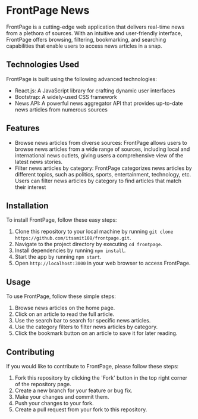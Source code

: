 
# FrontPage News

FrontPage is a cutting-edge web application that delivers real-time news from a plethora of sources. With an intuitive and user-friendly interface, FrontPage offers browsing, filtering, bookmarking, and searching capabilities that enable users to access news articles in a snap.

## Technologies Used

FrontPage is built using the following advanced technologies:

* React.js: A JavaScript library for crafting dynamic user interfaces
* Bootstrap: A widely-used CSS framework
* News API: A powerful news aggregator API that provides up-to-date news articles from numerous sources

## Features

* Browse news articles from diverse sources: FrontPage allows users to browse news articles from a wide range of sources, including local and international news outlets, giving users a comprehensive view of the latest news stories.
* Filter news articles by category: FrontPage categorizes news articles by different topics, such as politics, sports, entertainment, technology, etc. Users can filter news articles by category to find articles that match their interest

## Installation

To install FrontPage, follow these easy steps:

1. Clone this repository to your local machine by running `git clone https://github.com/itsamit108/frontpage.git`.
2. Navigate to the project directory by executing `cd frontpage`.
3. Install dependencies by running `npm install`.
4. Start the app by running `npm start`.
5. Open `http://localhost:3000` in your web browser to access FrontPage.

## Usage

To use FrontPage, follow these simple steps:

1. Browse news articles on the home page.
2. Click on an article to read the full article.
3. Use the search bar to search for specific news articles.
4. Use the category filters to filter news articles by category.
5. Click the bookmark button on an article to save it for later reading.

## Contributing

If you would like to contribute to FrontPage, please follow these steps:

1. Fork this repository by clicking the 'Fork' button in the top right corner of the repository page.
2. Create a new branch for your feature or bug fix.
3. Make your changes and commit them.
4. Push your changes to your fork.
5. Create a pull request from your fork to this repository.
